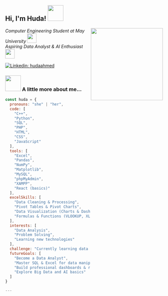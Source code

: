 <h2> Hi, I'm Huda! <img src="https://media.giphy.com/media/mGcNjsfWAjY5AEZNw6/giphy.gif" width="50"></h2>
<img align='right' src="https://media.giphy.com/media/ieyl9zmCjO4b4t6qoY/giphy.gif" width="230">

<p><em>Computer Engineering Student at May University
<img src="https://media.giphy.com/media/fYSnHlufseco8Fh93Z/giphy.gif" width="30"></br>
Aspiring Data Analyst & AI Enthusiast
<img src="https://media.giphy.com/media/WUlplcMpOCEmTGBtBW/giphy.gif" width="30"> 
</em></p>

[![Linkedin: hudaahmed](https://img.shields.io/badge/-hudaahmed-blue?style=flat-square&logo=Linkedin&logoColor=white&link=https://www.linkedin.com/in/huda96320/)](https://www.linkedin.com/in/huda96320)

### <img src="https://media.giphy.com/media/VgCDAzcKvsR6OM0uWg/giphy.gif" width="50"> A little more about me...  

```javascript
const huda = {
  pronouns: "she" | "her",
  code: [
    "C++", 
    "Python", 
    "SQL", 
    "PHP", 
    "HTML", 
    "CSS", 
    "JavaScript"
  ],
  tools: [
    "Excel", 
    "Pandas", 
    "NumPy", 
    "Matplotlib", 
    "MySQL", 
    "phpMyAdmin", 
    "XAMPP", 
    "React (basics)"
  ],
  excelSkills: [
    "Data Cleaning & Processing",
    "Pivot Tables & Pivot Charts",
    "Data Visualization (Charts & Dashboards)",
    "Formulas & Functions (VLOOKUP, XLOOKUP, INDEX/MATCH, etc.)"
  ],
  interests: [
    "Data Analysis", 
    "Problem Solving", 
    "Learning new technologies"
  ],
  challenge: "Currently learning data analysis",
  futureGoals: [
    "Become a Data Analyst",
    "Master SQL & Excel for data manipulation",
    "Build professional dashboards & reports",
    "Explore Big Data and AI basics"
  ]
}

---

